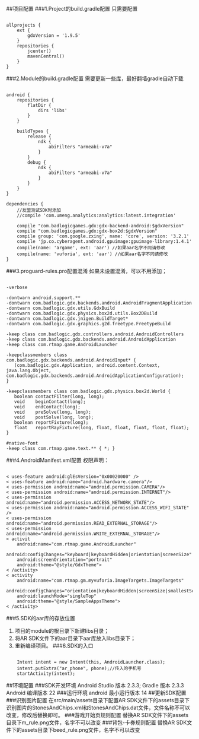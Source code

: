##项目配置
###1.Project的build.gradle配置
只需要配置
<pre><code>
allprojects {
    ext {
        gdxVersion = '1.9.5'
	}
	repositories {
    	jcenter()
   		mavenCentral()
    }
}
</code></pre>
###2.Module的build.gradle配置
需要更新一些库，最好翻墙gradle自动下载
<pre><code>
android {
    repositories {
        flatDir {
            dirs 'libs'
        }
    }

    buildTypes {
        release {
            ndk {
                abiFilters "armeabi-v7a"
            }
        }
        debug {
            ndk {
                abiFilters "armeabi-v7a"
            }
        }
    }
}

dependencies {
    //友盟测试SDK时添加
    //compile 'com.umeng.analytics:analytics:latest.integration'
        
    compile "com.badlogicgames.gdx:gdx-backend-android:$gdxVersion"
    compile "com.badlogicgames.gdx:gdx-box2d:$gdxVersion"
    compile group: 'com.google.zxing', name: 'core', version: '3.2.1'
    compile 'jp.co.cyberagent.android.gpuimage:gpuimage-library:1.4.1'
    compile(name: 'argame', ext: 'aar') //如果aar名字不同请修改
    compile(name: 'vuforia', ext: 'aar') //如果aar名字不同请修改
}
</code></pre>
###3.proguard-rules.pro配置混淆
如果未设置混淆，可以不用添加；
<pre><code>
-verbose

-dontwarn android.support.**
-dontwarn com.badlogic.gdx.backends.android.AndroidFragmentApplication
-dontwarn com.badlogic.gdx.utils.GdxBuild
-dontwarn com.badlogic.gdx.physics.box2d.utils.Box2DBuild
-dontwarn com.badlogic.gdx.jnigen.BuildTarget*
-dontwarn com.badlogic.gdx.graphics.g2d.freetype.FreetypeBuild

-keep class com.badlogic.gdx.controllers.android.AndroidControllers
-keep class com.badlogic.gdx.backends.android.AndroidApplication
-keep class com.rtmap.game.AndroidLauncher

-keepclassmembers class com.badlogic.gdx.backends.android.AndroidInput* {
   <init>(com.badlogic.gdx.Application, android.content.Context, java.lang.Object, com.badlogic.gdx.backends.android.AndroidApplicationConfiguration);
}

-keepclassmembers class com.badlogic.gdx.physics.box2d.World {
   boolean contactFilter(long, long);
   void    beginContact(long);
   void    endContact(long);
   void    preSolve(long, long);
   void    postSolve(long, long);
   boolean reportFixture(long);
   float   reportRayFixture(long, float, float, float, float, float);
}

#native-font
-keep class com.rtmap.game.text.** { *; }
</code></pre>
###4.AndroidManifest.xml配置
权限声明：


<pre><code>
< uses-feature android:glEsVersion="0x00020000" />
< uses-feature android:name="android.hardware.camera"/>
< uses-permission android:name="android.permission.CAMERA"/>
< uses-permission android:name="android.permission.INTERNET"/>
< uses-permission android:name="android.permission.ACCESS_NETWORK_STATE"/>
< uses-permission android:name="android.permission.ACCESS_WIFI_STATE" />
< uses-permission android:name="android.permission.READ_EXTERNAL_STORAGE"/>
< uses-permission android:name="android.permission.WRITE_EXTERNAL_STORAGE"/>
< activit
    android:name="com.rtmap.game.AndroidLauncher"
    android:configChanges="keyboard|keyboardHidden|orientation|screenSize"
    android:screenOrientation="portrait"
    android:theme="@style/GdxTheme">
< /activity>
< activity
    android:name="com.rtmap.gm.myvuforia.ImageTargets.ImageTargets"
    android:configChanges="orientation|keyboardHidden|screenSize|smallestScreenSize"
    android:launchMode="singleTop"
    android:theme="@style/SampleAppsTheme">
< /activity>
</code></pre>

###5.SDK的aar库的存放位置
1.	项目的module的根目录下新建libs目录；
2.	将AR SDK文件下的aar目录下aar库放入libs目录下；
3.	重新编译项目。
###6.SDK的入口
<pre><code>
    Intent intent = new Intent(this, AndroidLauncher.class);
    intent.putExtra("ar_phone", phone);//传入的手机号
    startActivity(intent);
</code></pre>
##环境配置
###SDK开发环境
Android Studio 版本 2.3.3;
Gradle 版本 2.3.3
Android 编译版本 22
###运行环境
android 最小运行版本 14
##更新SDK配置
###识别图片配置
在src/main/assets目录下配置AR SDK文件下的assets目录下识别图片的StonesAndChips.xml和StonesAndChips.dat文件，文件名称不可以改变，修改后替换即可。
###游戏开始页规则配置
替换AR SDK文件下的assets目录下m_rule.png文件，名字不可以改变
###背包-卡券规则配置
替换AR SDK文件下的assets目录下beed_rule.png文件，名字不可以改变
